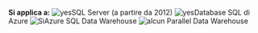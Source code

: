<Token>**Si applica a:** ![yes](media/yes.png)SQL Server (a partire da 2012) ![yes](media/yes.png)Database SQL di Azure ![Sì](media/yes.png)Azure SQL Data Warehouse ![alcun](media/no.png) Parallel Data Warehouse </Token>

